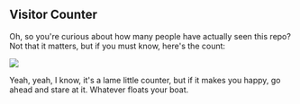 ## Visitor Counter
Oh, so you're curious about how many people have actually seen this repo? Not that it matters, but if you must know, here's the count:

![](https://count.getloli.com/get/@nollyakwastaken.github.readme)

Yeah, yeah, I know, it's a lame little counter, but if it makes you happy, go ahead and stare at it. Whatever floats your boat.
